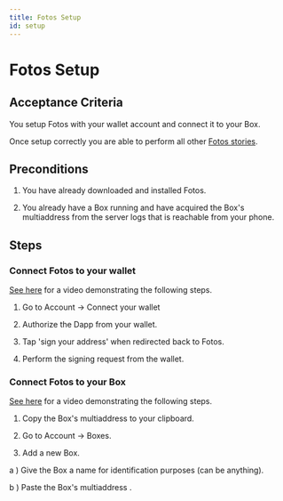 ```yaml
---
title: Fotos Setup
id: setup
---
```


# Fotos Setup

## Acceptance Criteria

You setup Fotos with your wallet account and connect it to your Box.

Once setup correctly you are able to perform all other [Fotos stories](/mvp/fotos).

## Preconditions

1.  You have already downloaded and installed Fotos.

2.  You already have a Box running and have acquired the Box's multiaddress from the server logs that is reachable from your phone.

## Steps

### Connect Fotos to your wallet

[See here](https://drive.google.com/file/d/1B1TJxssjRfQfpbDeMliPQj-g6ONmv1zY/view?usp=sharing) for a video demonstrating the following steps.

1.  Go to Account -> Connect your wallet

2.  Authorize the Dapp from your wallet.

3.  Tap 'sign your address' when redirected back to Fotos.

4.  Perform the signing request from the wallet.

### Connect Fotos to your Box

[See here](https://drive.google.com/file/d/1BeIia_QthpVlhq9x_fYXaZdpp6QPdCVq/view?usp=sharing) for a video demonstrating the following steps.


1.  Copy the Box's multiaddress to your clipboard.

2.  Go to Account -> Boxes.

3.  Add a new Box.

  a ) Give the Box a name for identification purposes (can be anything).

  b ) Paste the Box's multiaddress .


